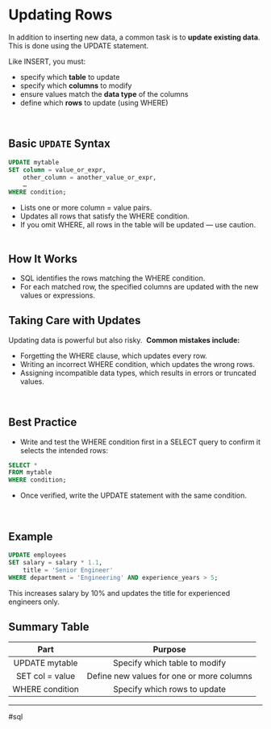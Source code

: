 # Updating Rows

In addition to inserting new data, a common task is to **update existing data**. This is done using the UPDATE statement.

Like INSERT, you must:
* specify which **table** to update
* specify which **columns** to modify
* ensure values match the **data type** of the columns
* define which **rows** to update (using WHERE)

⠀
## Basic `UPDATE` Syntax

```sql
UPDATE mytable
SET column = value_or_expr,
    other_column = another_value_or_expr,
    …
WHERE condition;
```

* Lists one or more column = value pairs.
* Updates all rows that satisfy the WHERE condition.
* If you omit WHERE, all rows in the table will be updated — use caution.
⠀
## How It Works
* SQL identifies the rows matching the WHERE condition.
* For each matched row, the specified columns are updated with the new values or expressions.
⠀
## Taking Care with Updates

Updating data is powerful but also risky. 
**Common mistakes include:**
* Forgetting the WHERE clause, which updates every row.
* Writing an incorrect WHERE condition, which updates the wrong rows.
* Assigning incompatible data types, which results in errors or truncated values.

⠀
## Best Practice

* Write and test the WHERE condition first in a SELECT query to confirm it selects the intended rows:

```sql
SELECT *
FROM mytable
WHERE condition;
```

* Once verified, write the UPDATE statement with the same condition.

⠀
## Example

```sql
UPDATE employees
SET salary = salary * 1.1,
    title = 'Senior Engineer'
WHERE department = 'Engineering' AND experience_years > 5;
```

This increases salary by 10% and updates the title for experienced engineers only.

## Summary Table
| **Part** | **Purpose** |
|:-:|:-:|
| UPDATE mytable | Specify which table to modify |
| SET col = value | Define new values for one or more columns |
| WHERE condition | Specify which rows to update |

---

#sql